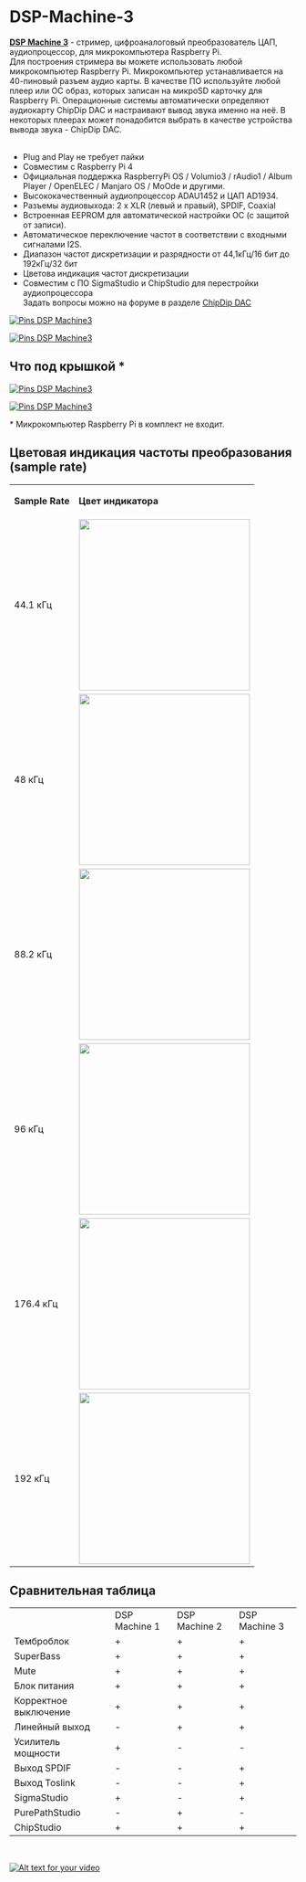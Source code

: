 # DSP-Machine-3<br>
<a class="link" href="https://www.chipdip.ru/catalog-show/for-you-projects?p.0=ChipDipDac"><strong>DSP Machine 3</strong></a> - стример, цифроаналоговый преобразователь ЦАП, аудиопроцессор, для микрокомпьютера Raspberry Pi.<br />
Для построения стримера вы можете использовать любой микрокомпьютер Raspberry Pi. Микрокомпьютер устанавливается на 40-пиновый разъем аудио карты. В качестве ПО используйте любой плеер или ОС образ, которых записан на микроSD карточку для Raspberry Pi. Операционные системы автоматически определяют аудиокарту ChipDip DAC и настраивают вывод звука именно на неё. В некоторых плеерах может понадобится выбрать в качестве устройства вывода звука - ChipDip DAC.<br />
<br />
- Plug and Play не требует пайки<br />
- Совместим с Raspberry Pi 4<br />
- Официальная поддержка RaspberryPi OS / Volumio3 / rAudio1 / Album Player / OpenELEC / Manjaro OS / MoOde и другими.<br />
- Высококачественный аудиопроцессор ADAU1452 и ЦАП AD1934.<br />
- Разъемы аудиовыхода: 2 x XLR (левый и правый), SPDIF, Coaxial<br />
- Встроенная EEPROM для автоматической настройки ОС (с защитой от записи).<br />
- Автоматическое переключение частот в соответствии с входными сигналами I2S.<br />
- Диапазон частот дискретизации и разрядности от 44,1кГц/16 бит до 192кГц/32 бит<br />
- Цветова индикация частот дискретизации<br />
- Совместим с ПО SigmaStudio и ChipStudio для перестройки аудиопроцессора<br />
Задать вопросы можно на форуме в разделе <a class="link" href="https://forum.chipdip.ru/index.php#chipdip-dac.39">ChipDip DAC</a>
<p><a class="galery" href="https://static.chipdip.ru/lib/992/DOC015992445.jpg"><img alt="Pins DSP Machine3" src="https://static.chipdip.ru/lib/992/DOC015992445.jpg" /></a></p>

<p><a class="galery" href="https://static.chipdip.ru/lib/992/DOC015992427.jpg"><img alt="Pins DSP Machine3" src="https://static.chipdip.ru/lib/992/DOC015992427.jpg" /></a></p>

<h2>Что под крышкой *</h2>

<p><a class="galery" href="https://static.chipdip.ru/lib/013/DOC016013327.jpg"><img alt="Pins DSP Machine3" src="https://static.chipdip.ru/lib/013/DOC016013327.jpg" /></a></p>

<p><a class="galery" href="https://static.chipdip.ru/lib/013/DOC016013328.jpg"><img alt="Pins DSP Machine3" src="https://static.chipdip.ru/lib/013/DOC016013328.jpg" /></a></p>
* Микрокомпьютер Raspberry Pi в комплект не входит.

<h2>Цветовая индикация частоты преобразования (sample rate)</h2>

<table class="user_t">
	<tbody>
		<tr>
			<td class="tcenter">
			<p><strong>Sample Rate</strong></p>
			</td>
			<td class="tcenter">
			<p><strong>Цвет индикатора</strong></p>
			</td>
		</tr>
		<tr>
			<td class="tcenter">44.1 кГц</td>
			<td class="tcenter"><img alt="" src="https://static.chipdip.ru/lib/021/DOC016021003.jpg" width="300" /></td>
		</tr>
		<tr>
			<td class="tcenter">48 кГц</td>
			<td class="tcenter"><img alt="" src="https://static.chipdip.ru/lib/021/DOC016021064.jpg" width="300" /></td>
		</tr>
		<tr>
			<td class="tcenter">88.2 кГц</td>
			<td class="tcenter"><img alt="" src="https://static.chipdip.ru/lib/021/DOC016021069.jpg" width="300" /></td>
		</tr>
		<tr>
			<td class="tcenter">96 кГц</td>
			<td class="tcenter"><img alt="" src="https://static.chipdip.ru/lib/021/DOC016021082.jpg" width="300" /></td>
		</tr>
		<tr>
			<td class="tcenter">176.4 кГц</td>
			<td class="tcenter"><img alt="" src="https://static.chipdip.ru/lib/021/DOC016021087.jpg" width="300" /></td>
		</tr>
		<tr>
			<td class="tcenter">192 кГц</td>
			<td class="tcenter"><img alt="" src="https://static.chipdip.ru/lib/021/DOC016021096.jpg" width="300" /></td>
		</tr>
	</tbody>
</table>

<h2>Сравнительная таблица</h2>

<table class="user_t">
	<tbody>
		<tr>
			<td class="tcenter">&nbsp;</td>
			<td class="tcenter">DSP Machine 1</td>
			<td class="tcenter">DSP Machine 2</td>
			<td class="tcenter">DSP Machine 3</td>
		</tr>
		<tr>
			<td class="tcenter">Темброблок</td>
			<td class="tcenter">+</td>
			<td class="tcenter">+</td>
			<td class="tcenter">+</td>
		</tr>
		<tr>
			<td class="tcenter">SuperBass</td>
			<td class="tcenter">+</td>
			<td class="tcenter">+</td>
			<td class="tcenter">+</td>
		</tr>
		<tr>
			<td class="tcenter">Mute</td>
			<td class="tcenter">+</td>
			<td class="tcenter">+</td>
			<td class="tcenter">+</td>
		</tr>
		<tr>
			<td class="tcenter">Блок питания</td>
			<td class="tcenter">+</td>
			<td class="tcenter">+</td>
			<td class="tcenter">+</td>
		</tr>
		<tr>
			<td class="tcenter">Корректное выключение</td>
			<td class="tcenter">+</td>
			<td class="tcenter">+</td>
			<td class="tcenter">+</td>
		</tr>
		<tr>
			<td class="tcenter">Линейный выход</td>
			<td class="tcenter">-</td>
			<td class="tcenter">+</td>
			<td class="tcenter">+</td>
		</tr>
		<tr>
			<td class="tcenter">Усилитель мощности</td>
			<td class="tcenter">+</td>
			<td class="tcenter">-</td>
			<td class="tcenter">-</td>
		</tr>
		<tr>
			<td class="tcenter">Выход SPDIF</td>
			<td class="tcenter">-</td>
			<td class="tcenter">-</td>
			<td class="tcenter">+</td>
		</tr>
		<tr>
			<td class="tcenter">Выход Toslink</td>
			<td class="tcenter">-</td>
			<td class="tcenter">-</td>
			<td class="tcenter">+</td>
		</tr>
		<tr>
			<td class="tcenter">SigmaStudio</td>
			<td class="tcenter">+</td>
			<td class="tcenter">-</td>
			<td class="tcenter">+</td>
		</tr>
		<tr>
			<td class="tcenter">PurePathStudio</td>
			<td class="tcenter">-</td>
			<td class="tcenter">+</td>
			<td class="tcenter">-</td>
		</tr>
		<tr>
			<td class="tcenter">ChipStudio</td>
			<td class="tcenter">+</td>
			<td class="tcenter">+</td>
			<td class="tcenter">+</td>
		</tr>
	</tbody>
</table>
<br />

[![Alt text for your video](https://img.youtube.com/vi/ImISHrIo6Pk/0.jpg)](https://youtu.be/ImISHrIo6Pk)
